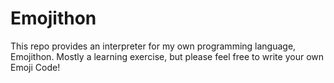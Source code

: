 # Emojithon

This repo provides an interpreter for my own programming language, Emojithon. Mostly a learning exercise, but please feel free to write your own Emoji Code!

